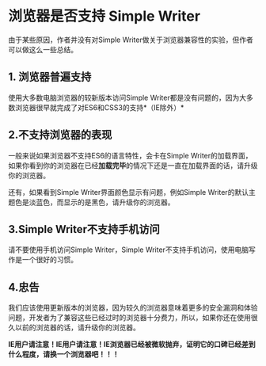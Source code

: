 # 浏览器是否支持 Simple Writer

由于某些原因，作者并没有对Simple Writer做关于浏览器兼容性的实验，但作者可以做这么一些总结。

## 1. 浏览器普遍支持

使用大多数电脑浏览器的较新版本访问Simple Writer都是没有问题的，因为大多数浏览器很早就完成了对ES6和CSS3的支持*（IE除外）*

## 2.不支持浏览器的表现

一般来说如果浏览器不支持ES6的语言特性，会卡在Simple Writer的加载界面，如果你看到你的浏览器在已经**加载完毕**的情况下还是一直在加载界面的话，请升级你的浏览器。

还有，如果看到Simple Writer界面颜色显示有问题，例如Simple Writer的默认主题色是淡蓝色，而显示的是黑色，请升级你的浏览器。

## 3.Simple Writer不支持手机访问

请不要使用手机访问Simple Writer，Simple Writer不支持手机访问，使用电脑写作是一个很好的习惯。

## 4.忠告

我们应该使用更新版本的浏览器，因为较久的浏览器意味着更多的安全漏洞和体验问题，开发者为了兼容这些已经过时的浏览器十分费力，所以，如果你还在使用很久以前的浏览器的话，请升级你的浏览器。

**IE用户请注意！IE用户请注意！IE浏览器已经被微软抛弃，证明它的口碑已经差到什么程度，请换一个浏览器吧！！！**